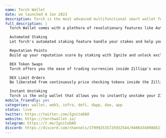 ```yaml
---
name: Torch Wallet
date: we launched 6 Jan 2023
description: Torch is the most advanced multifunctional smart wallet for the Zilliqa ecosystem
full_description: |
  Torch Wallet comes with a plethora of revolutionary features like Automated Staking, Instant Unbonding, DEX Token Swaps, Limit Orders and more.

  Automated Staking
  Let Torch's automated staking feature handle your stakes and help you earn maximum profits. Torch makes use of mathematical computations and brings forward the best arrangement for staking and claiming rewards. Be free from the constant market lookouts and enjoy the convenience of Automated Staking without compromising your earnings.

  Reputation Points
  Build up your reputation score by staking with Ignite and unlock exclusive benefits. Reputation points are directly proportional to your time and investment inside the Ignite DAO ecosystem. That is, the more active you are the more value you will receive over time.

  DEX Token Swaps
  Torch offers you the ease of trading currencies inside Zilliqa's ecosystem straight from your wallet. Store and trade your assets and enjoy the hassle free experience. We are here to simplify things for you.

  DEX Limit Orders
  Be liberated from continuously price checking tokens inside the Zilliqa ecosystem. Set the price order of your cryptocurrency and lay back as Torch trades for you. You are able to set limit orders without the excessive hard work while Torch manages your transactions.

  Instant Unstaking
  Torch is the only wallet that allows you to instantly unstake your ZIL without the confines of the normal 14-day unbonding period. This feature will cost you a nominal fee which eventually flows back to the ignite DAO community.
mobile_friendly: yes
categories: wallet, web3, infra, defi, dapp, dao, app
status: live
twitter: https://twitter.com/IgniteDAO
website: https://torchwallet.io/
telegram: https://t.me/IgniteDAO
discord: https://discord.com/channels/370992535725932544/940643489866215464
---
```

